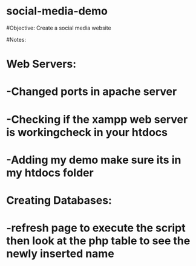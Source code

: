 # social-media-demo
#Objective: Create a social media website

#Notes:
#	Web Servers:
#		-Changed ports in apache server
#		-Checking if the xampp web server is workingcheck in your htdocs
#		-Adding my demo make sure its in my htdocs folder
	
#	Creating Databases:
#		-refresh page to execute the script then look at the php table to see the newly inserted name

